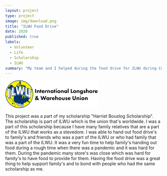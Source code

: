 ```yaml
---
layout: project
type: project
image: img/download.png
title: "ILWU Food Drive"
date: 2020
published: true
labels:
  - Volunteer
  - Life
  - Scholarship
  - ILWU
summary: "My team and I helped during the food drive for ILWU during Covid-19."
---
```


<div class="text-center p-4">
  <img width="300px" src="../img/01-ilwu_logo_header022121.png" class="img-thumbnail" >
</div>

This project was a part of my scholarship "Harriet Bouslog Scholarship". The scholarship is part of ILWU which is the union that's worldwide. I was a part of this scholarship because I have many family relatives that are a part of the ILWU that works as a stevedore. I was able to hand out food drive's to family's and friends who was a part of the ILWU or who had family that was a part of the ILWU. It was a very fun time to help family's handing out food during a rough time when there was a pandemic and it was hard for them. During the pandemic many store's was close which was hard for family's to have food to provide for them. Having the food drive was a great thing to help support family's and to bond with people who had the same scholarship as me. 
